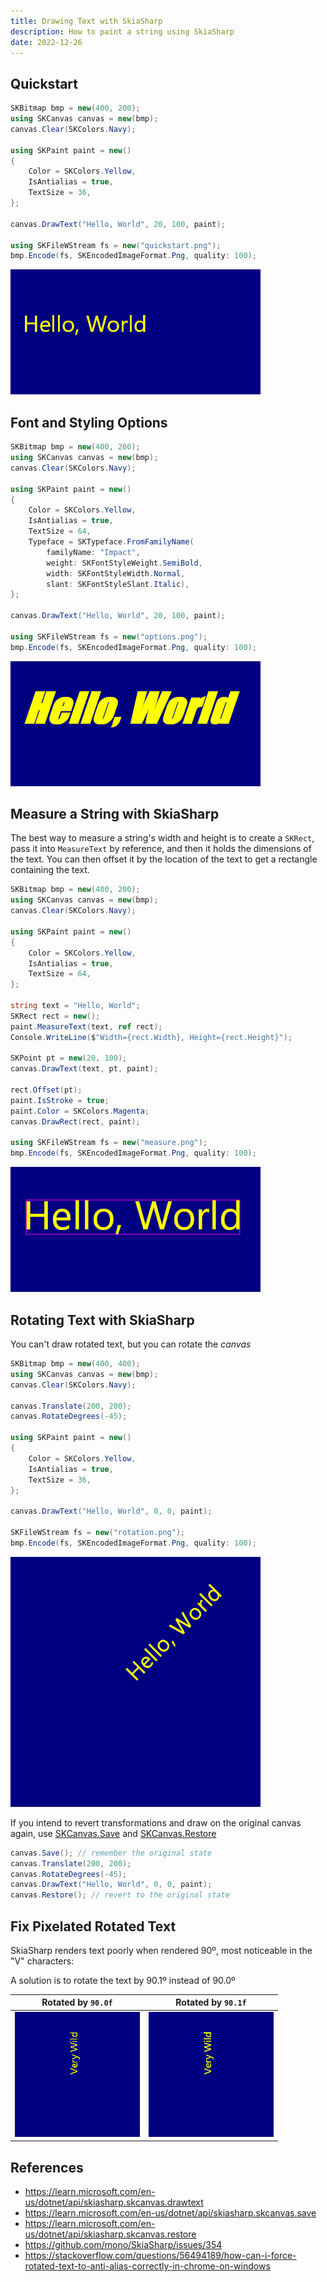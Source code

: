 ```yaml
---
title: Drawing Text with SkiaSharp
description: How to paint a string using SkiaSharp
date: 2022-12-26
---
```


## Quickstart

```cs
SKBitmap bmp = new(400, 200);
using SKCanvas canvas = new(bmp);
canvas.Clear(SKColors.Navy);

using SKPaint paint = new()
{
    Color = SKColors.Yellow,
    IsAntialias = true,
    TextSize = 36,
};

canvas.DrawText("Hello, World", 20, 100, paint);

using SKFileWStream fs = new("quickstart.png");
bmp.Encode(fs, SKEncodedImageFormat.Png, quality: 100);
```

<img src="quickstart.png" class="mx-auto d-block my-5 border border-dark shadow">

## Font and Styling Options

```cs
SKBitmap bmp = new(400, 200);
using SKCanvas canvas = new(bmp);
canvas.Clear(SKColors.Navy);

using SKPaint paint = new()
{
    Color = SKColors.Yellow,
    IsAntialias = true,
    TextSize = 64,
    Typeface = SKTypeface.FromFamilyName(
        familyName: "Impact",
        weight: SKFontStyleWeight.SemiBold,
        width: SKFontStyleWidth.Normal,
        slant: SKFontStyleSlant.Italic),
};

canvas.DrawText("Hello, World", 20, 100, paint);

using SKFileWStream fs = new("options.png");
bmp.Encode(fs, SKEncodedImageFormat.Png, quality: 100);
```

<img src="options.png" class="mx-auto d-block my-5 border border-dark shadow">

## Measure a String with SkiaSharp

The best way to measure a string's width and height is to create a `SKRect`, pass it into `MeasureText` by reference, and then it holds the dimensions of the text. You can then offset it by the location of the text to get a rectangle containing the text.

```cs
SKBitmap bmp = new(400, 200);
using SKCanvas canvas = new(bmp);
canvas.Clear(SKColors.Navy);

using SKPaint paint = new()
{
    Color = SKColors.Yellow,
    IsAntialias = true,
    TextSize = 64,
};

string text = "Hello, World";
SKRect rect = new();
paint.MeasureText(text, ref rect);
Console.WriteLine($"Width={rect.Width}, Height={rect.Height}");

SKPoint pt = new(20, 100);
canvas.DrawText(text, pt, paint);

rect.Offset(pt);
paint.IsStroke = true;
paint.Color = SKColors.Magenta;
canvas.DrawRect(rect, paint);

using SKFileWStream fs = new("measure.png");
bmp.Encode(fs, SKEncodedImageFormat.Png, quality: 100);
```

<img src="measure.png" class="mx-auto d-block my-5 border border-dark shadow">

## Rotating Text with SkiaSharp

You can't draw rotated text, but you can rotate the _canvas_

```cs
SKBitmap bmp = new(400, 400);
using SKCanvas canvas = new(bmp);
canvas.Clear(SKColors.Navy);

canvas.Translate(200, 200);
canvas.RotateDegrees(-45);

using SKPaint paint = new()
{
    Color = SKColors.Yellow,
    IsAntialias = true,
    TextSize = 36,
};

canvas.DrawText("Hello, World", 0, 0, paint);

SKFileWStream fs = new("rotation.png");
bmp.Encode(fs, SKEncodedImageFormat.Png, quality: 100);
```

<img src="rotation.png" class="mx-auto d-block my-5 border border-dark shadow">

If you intend to revert transformations and draw on the original canvas again, use [SKCanvas.Save](https://learn.microsoft.com/en-us/dotnet/api/skiasharp.skcanvas.save) and [SKCanvas.Restore](https://learn.microsoft.com/en-us/dotnet/api/skiasharp.skcanvas.restore)

```cs
canvas.Save(); // remember the original state
canvas.Translate(200, 200);
canvas.RotateDegrees(-45);
canvas.DrawText("Hello, World", 0, 0, paint);
canvas.Restore(); // revert to the original state
```

## Fix Pixelated Rotated Text

SkiaSharp renders text poorly when rendered 90º, most noticeable in the "V" characters:

A solution is to rotate the text by 90.1º instead of 90.0º

<div class="text-center">
<div class="d-inline-block">

Rotated by `90.0f` | Rotated by `90.1f`
---|---
![](rotation-artifact.png)|![](rotation-artifact-fixed.png)

</div>
</div>

## References
* https://learn.microsoft.com/en-us/dotnet/api/skiasharp.skcanvas.drawtext
* https://learn.microsoft.com/en-us/dotnet/api/skiasharp.skcanvas.save
* https://learn.microsoft.com/en-us/dotnet/api/skiasharp.skcanvas.restore
* https://github.com/mono/SkiaSharp/issues/354
* https://stackoverflow.com/questions/56494189/how-can-i-force-rotated-text-to-anti-alias-correctly-in-chrome-on-windows